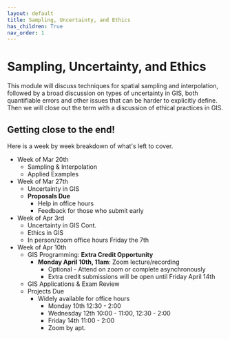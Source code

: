 ```yaml
---
layout: default
title: Sampling, Uncertainty, and Ethics
has_children: True
nav_order: 1
---
```


# Sampling, Uncertainty, and Ethics

This module will discuss techniques for spatial sampling and interpolation, followed by a broad discussion on types of uncertainty in GIS, both quantifiable errors and other issues that can be harder to explicitly define.  Then we will close out the term with a discussion of ethical practices in GIS.

## Getting close to the end!

Here is a week by week breakdown of what's left to cover.  

* Week of Mar 20th
    * Sampling & Interpolation
    * Applied Examples
* Week of Mar 27th
    * Uncertainty in GIS
    * **Proposals Due**
        * Help in office hours 
        * Feedback for those who submit early
* Week of Apr 3rd
    * Uncertainty in GIS Cont.
    * Ethics in GIS
    * In person/zoom office hours Friday the 7th
* Week of Apr 10th
    * GIS Programming: **Extra Credit Opportunity**
        * **Monday April 10th, 11am**: Zoom lecture/recording
            * Optional - Attend on zoom or complete asynchronously
            * Extra credit submissions will be open until Friday April 14th
    * GIS Applications & Exam Review 
    * Projects Due
        * Widely available for office hours
            * Monday 10th 12:30 - 2:00
            * Wednesday 12th 10:00 - 11:00, 12:30 - 2:00
            * Friday 14th 11:00 - 2:00
            * Zoom by apt.